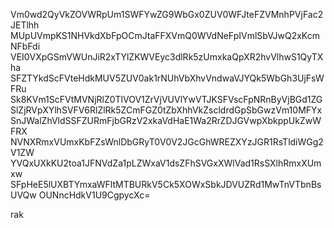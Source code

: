 Vm0wd2QyVkZOVWRpUm1SWFYwZG9WbGx0ZUV0WFJteFZVMnhPVjFac2JETlhh
MUpUVmpKS1NHVkdXbFpOCmJtaFFXVmQ0WVdNeFpIVmlSbVJwQ2xKcmNFbFdi
VEI0VXpGSmVWUnJiR2xTYlZKWVEyc3dlRk5zUmxkaQpXR2hvVlhwS1QyTXha
SFZTYkdScFVteHdkMUV5ZUV0ak1rNUhVbXhvVndwaVJYQk5WbGh3UjFsWFRu
Sk8KVm1ScFVtMVNjRlZ0TlVOV1ZrVjVUVlYwVTJKSFVscFpNRnByVjBGd1ZG
SlZjRVpXYlhSVFV6RlZlRk5ZCmFGZ0tZbXhhVkZscldrdGpSbGwzVm10MFYx
SnJWalZhVldSSFZURmFjbGRzV2xkaVdHaE1Wa2RrZDJGVwpXbkppUkZwWFRX
NVNXRmxVUmxKbFZsWnlDbGRyT0V0V2JGcGhWREZXYzJGR1RsTldiWGg2V1ZW
YVQxUXkKU2toa1JFNVdZa1pLZWxaV1dsZFhSVGxXWlVad1RsSXlhRmxXUmxw
SFpHeE5lUXBTYmxaWFltMTBURkV5Ck5XOWxSbkJDVUZRd1MwTnVTbnBsUVQw
OUNncHdkV1U9CgpycXc=

rak